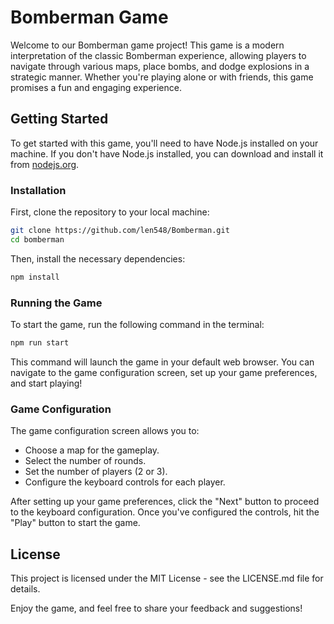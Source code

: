 # Bomberman Game

Welcome to our Bomberman game project! This game is a modern interpretation of the classic Bomberman experience, allowing players to navigate through various maps, place bombs, and dodge explosions in a strategic manner. Whether you're playing alone or with friends, this game promises a fun and engaging experience.

## Getting Started

To get started with this game, you'll need to have Node.js installed on your machine. If you don't have Node.js installed, you can download and install it from [nodejs.org](https://nodejs.org/).

### Installation

First, clone the repository to your local machine:

```bash
git clone https://github.com/len548/Bomberman.git
cd bomberman
```

Then, install the necessary dependencies:

```bash
npm install
```

### Running the Game

To start the game, run the following command in the terminal:

```bash
npm run start
```

This command will launch the game in your default web browser. You can navigate to the game configuration screen, set up your game preferences, and start playing!

### Game Configuration

The game configuration screen allows you to:

- Choose a map for the gameplay.
- Select the number of rounds.
- Set the number of players (2 or 3).
- Configure the keyboard controls for each player.

After setting up your game preferences, click the "Next" button to proceed to the keyboard configuration. Once you've configured the controls, hit the "Play" button to start the game.


## License

This project is licensed under the MIT License - see the LICENSE.md file for details.

Enjoy the game, and feel free to share your feedback and suggestions!


